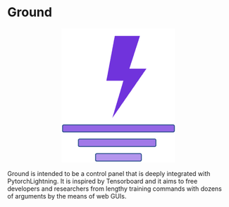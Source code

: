 # Ground

<center>

![ground](ground.png)

</center>

Ground is intended to be a control panel that is deeply integrated with PytorchLightning. It is inspired by Tensorboard and it aims to free developers and researchers from lengthy training commands with dozens of arguments by the means of web GUIs. 
